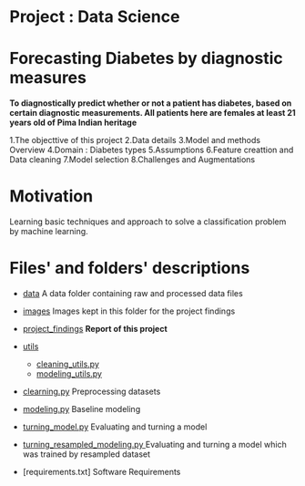 # Project : Data Science 
# Forecasting Diabetes by diagnostic measures
**To diagnostically predict whether or not a patient has diabetes, based on certain diagnostic measurements. All patients here are females at least 21 years old of Pima Indian heritage**

1.The objecttive of this project
2.Data details
3.Model and methods Overview
4.Domain : Diabetes types
5.Assumptions
6.Feature creattion and Data cleaning
7.Model selection
8.Challenges and Augmentations


# Motivation 

Learning basic techniques and approach to solve a classification problem by machine learning. 


# Files' and folders' descriptions

* [data](https://github.com/yukaberry/portfolio_forecasting_diabetes/tree/master/data) A data folder containing raw and processed data files
* [images](https://github.com/yukaberry/portfolio_forecasting_diabetes/tree/master/images) Images kept in this folder for the project findings
* [project_findings](https://github.com/yukaberry/portfolio_forecasting_diabetes/tree/master/project_findings) **Report of this project**
* [utils](https://github.com/yukaberry/portfolio_forecasting_diabetes/tree/master/utils)
    - [cleaning_utils.py](https://github.com/yukaberry/portfolio_forecasting_diabetes/blob/master/utils/cleaning_utils.py)
    - [modeling_utils.py](https://github.com/yukaberry/portfolio_forecasting_diabetes/blob/master/utils/modeling_utils.py)
    
* [clearning.py](https://github.com/yukaberry/portfolio_forecasting_diabetes/blob/master/cleaning.py) Preprocessing datasets
* [modeling.py](https://github.com/yukaberry/portfolio_forecasting_diabetes/blob/master/modeling.py) Baseline modeling
* [turning_model.py](https://github.com/yukaberry/portfolio_forecasting_diabetes/blob/master/turning_model.py) Evaluating and turning a model
* [turning_resampled_modeling.py ](https://github.com/yukaberry/portfolio_forecasting_diabetes/blob/master/turning_resampled_modeling.py) Evaluating and turning a model which was trained by resampled dataset

* [requirements.txt] Software Requirements